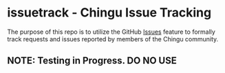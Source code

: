 # issuetrack - Chingu Issue Tracking

The purpose of this repo is to utilize the GitHub 
[Issues](https://github.com/Chingu-cohorts/issuetrack/issues) feature to
formally track requests and issues reported by members of the Chingu community.

## NOTE: Testing in Progress. DO NO USE  